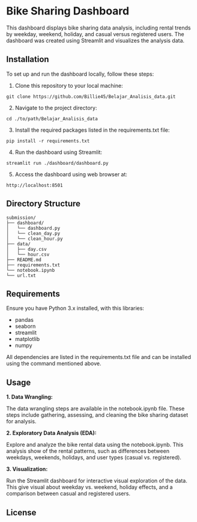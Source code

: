 # Bike Sharing Dashboard 
This dashboard displays bike sharing data analysis, including rental trends by weekday, weekend, holiday, and casual versus registered users. The dashboard was created using Streamlit and visualizes the analysis data.

## Installation
To set up and run the dashboard locally, follow these steps:

1. Clone this repository to your local machine:
```
git clone https://github.com/Billie45/Belajar_Analisis_data.git
```
2. Navigate to the project directory:
```
cd ./to/path/Belajar_Analisis_data
```
3. Install the required packages listed in the requirements.txt file:
```
pip install -r requirements.txt
```
4. Run the dashboard using Streamlit:
```
streamlit run ./dashboard/dashboard.py
```
5. Access the dashboard using web browser at:
```
http://localhost:8501
```

## Directory Structure
```
submission/
├── dashboard/
│   └── dashboard.py  
│   └── clean_day.py 
│   └── clean_hour.py 
├── data/
│   ├── day.csv        
│   └── hour.csv       
├── README.md                
├── requirements.txt        
└── notebook.ipynb   
└── url.txt
```

## Requirements
Ensure you have Python 3.x installed, with this libraries:

- pandas
- seaborn
- streamlit
- matplotlib
- numpy

All dependencies are listed in the requirements.txt file and can be installed using the command mentioned above.

## Usage
**1. Data Wrangling:**

The data wrangling steps are available in the notebook.ipynb file. These steps include gathering, assessing, and cleaning the bike sharing dataset for analysis.

**2. Exploratory Data Analysis (EDA):**

Explore and analyze the bike rental data using the notebook.ipynb. This analysis show of the rental patterns, such as differences between weekdays, weekends, holidays, and user types (casual vs. registered).

**3. Visualization:**

Run the Streamlit dashboard for interactive visual exploration of the data. This give visual about weekday vs. weekend, holiday effects, and a comparison between casual and registered users.

## License
